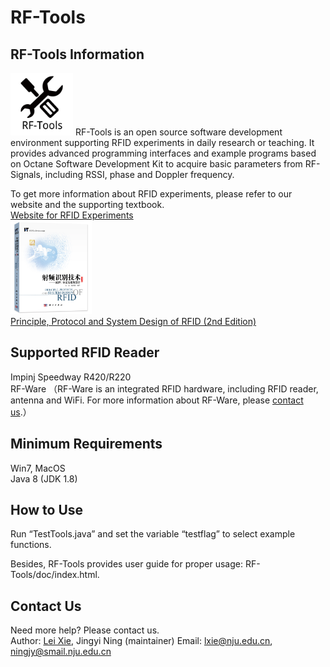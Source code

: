 # RF-Tools
## RF-Tools Information
<img src="images/RF-Tools.png" alt="Sample"  width="100" height="100">  
RF-Tools is an open source software development environment supporting RFID experiments in daily research or teaching. It provides advanced programming interfaces and example programs based on Octane Software Development Kit to acquire basic parameters from RF-Signals, including RSSI, phase and Doppler frequency. 

To get more information about RFID experiments, please refer to our website and the supporting textbook.  
<a href="https://cs.nju.edu.cn/lxie/rfid.html" target="_blank">Website for RFID Experiments</a>  
<img src="images/book.jpg" alt="Sample"  width="130" height="150">  
<a href="https://cs.nju.edu.cn/lxie/Lei%20Xie_files/RFIDBook2ndEd.pdf" target="_blank">Principle, Protocol and System Design of RFID (2nd Edition)</a>

## Supported RFID Reader
Impinj Speedway R420/R220  
RF-Ware （RF-Ware is an integrated RFID hardware, including RFID reader, antenna and WiFi. For more information about RF-Ware, please [contact us](#contact).） 

## Minimum Requirements
Win7, MacOS  
Java 8 (JDK 1.8) 

## How to Use
Run “TestTools.java” and set the variable “testflag” to select example functions.

Besides, RF-Tools provides user guide for proper usage: RF-Tools/doc/index.html.

## Contact Us<a name="contact"></a>
Need more help? Please contact us.   
Author: <a href="https://cs.nju.edu.cn/lxie" target="_blank">Lei Xie</a>, Jingyi Ning (maintainer) 
Email: lxie@nju.edu.cn, ningjy@smail.nju.edu.cn  

